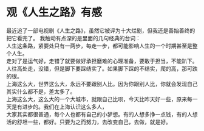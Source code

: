 # 观《人生之路》有感
最近追了一部电视剧《人生之路》，虽然它被评为十大烂剧，但我还是善始善终的把它看完了。
我触动有点深的是里面的几句经典的台词：
</br>
人生这条路，紧要处只有一两步，每走一步，都可能影响人生的一个时期甚至是整个人生。</br>
走对了是运气好，走错了就要做好承担磨难的心理准备，要敢于担当，不能趴下。
</br>
人往高处走，没错，但是脚下要踩结实了。如果脚下踩的不结实，爬的高，那可跌的很。
</br>
上海这么大，世界这么大，永远不要跟别人比。因为你跟别人比，你就会发现自己其实什么都不是，差太多了。</br>
上海这么大，这么大的一个大城市，就跟自己比呗，今天比昨天好一些，原来每一天是有进步的。我们在上海认识这么多人，</br>
大家其实都很普通，每个人也都有自己的小梦想。有的人想多挣一点钱，有的人想活的舒坦一些，都好。只要为之而努力，去改变自己，去做，就是好。</br>